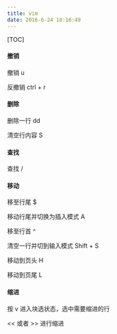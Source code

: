```yaml
---
title: vim
date: 2016-6-24 18:16:49
---
```


[TOC]

#### 撤销

撤销 u

反撤销 ctrl + r



#### 删除

删除一行 dd

清空行内容 S



#### 查找

查找 /



#### 移动

移至行尾 $

移动行尾并切换为插入模式 A

移至行首 ^

清空一行并切到输入模式 Shift + S

移动到页头 H

移动到页尾 L



#### 缩进

按 v 进入块选状态，选中需要缩进的行 

<< 或者 >> 进行缩进